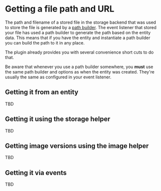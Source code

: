 # Getting a file path and URL

The path and filename of a stored file in the storage backend that was used to store the file is generated by a [path builder](Path-Builders.md). The event listener that stored your file has used a path builder to generate the path based on the entity data. This means that if you have the entity and instantiate a path builder you can build the path to it in any place.

The plugin already provides you with several convenience short cuts to do that.

Be aware that whenever you use a path builder somewhere, you **must** use the same path builder and options as when the entity was created. They're usually the same as configured in your event listener.

## Getting it from an entity

TBD

## Getting it using the storage helper

TBD

## Getting image versions using the image helper

TBD

## Getting it via events

TBD
